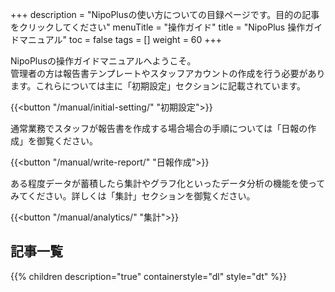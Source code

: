 +++
description = "NipoPlusの使い方についての目録ページです。目的の記事をクリックしてください"
menuTitle = "操作ガイド"
title = "NipoPlus 操作ガイドマニュアル"
toc = false
tags = []
weight = 60
+++

NipoPlusの操作ガイドマニュアルへようこそ。  
管理者の方は報告書テンプレートやスタッフアカウントの作成を行う必要があります。これらについては主に「初期設定」セクションに記載されています。  

{{<button "/manual/initial-setting/" "初期設定">}}

通常業務でスタッフが報告書を作成する場合場合の手順については「日報の作成」を御覧ください。

{{<button "/manual/write-report/" "日報作成">}}


ある程度データが蓄積したら集計やグラフ化といったデータ分析の機能を使ってみてください。詳しくは「集計」セクションを御覧ください。

{{<button "/manual/analytics/" "集計">}}


## 記事一覧

{{% children description="true" containerstyle="dl" style="dt" %}}
